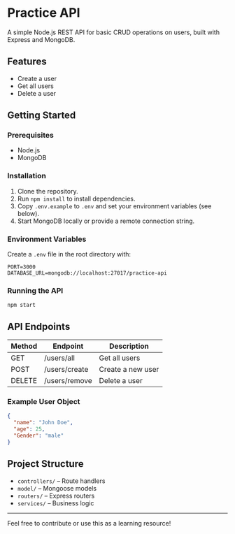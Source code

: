 # Practice API

A simple Node.js REST API for basic CRUD operations on users, built with Express and MongoDB.

## Features

- Create a user
- Get all users
- Delete a user

## Getting Started

### Prerequisites

- Node.js
- MongoDB

### Installation

1. Clone the repository.
2. Run `npm install` to install dependencies.
3. Copy `.env.example` to `.env` and set your environment variables (see below).
4. Start MongoDB locally or provide a remote connection string.

### Environment Variables

Create a `.env` file in the root directory with:

```
PORT=3000
DATABASE_URL=mongodb://localhost:27017/practice-api
```

### Running the API

```
npm start
```

## API Endpoints

| Method | Endpoint         | Description         |
|--------|------------------|---------------------|
| GET    | /users/all       | Get all users       |
| POST   | /users/create    | Create a new user   |
| DELETE | /users/remove    | Delete a user       |

### Example User Object

```json
{
  "name": "John Doe",
  "age": 25,
  "Gender": "male"
}
```

## Project Structure

- `controllers/` – Route handlers
- `model/` – Mongoose models
- `routers/` – Express routers
- `services/` – Business logic

---

Feel free to contribute or use this as a learning resource!